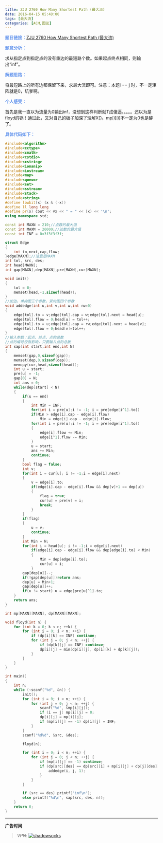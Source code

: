 ```yaml
---
title: ZJU 2760 How Many Shortest Path (最大流)
date: 2016-04-15 05:40:00
tags: [最大流]
categories: [ACM,图论]
---
```


<font color="#6495ED">**题目链接：**</font>[ZJU 2760 How Many Shortest Path (最大流)](http://acm.zju.edu.cn/onlinejudge/showProblem.do?problemCode=2760)

<font color="#6495ED">**题意分析：**</font>

求从指定点到指定点的没有重边的最短路个数。如果起点终点相同，则输出“inf”。
<!--more-->

<font color="#6495ED">**解题思路：**</font>

将最短路上的所有边都保留下来，求最大流即可。注意：本题i == j 时，不一定矩阵就是0，坑爹啊。

<font color="#6495ED">**个人感受：**</font>

首先是我一直以为流量为0输出inf，没想到这样判断就T成傻逼。。。。。还以为是floyd的锅！通过此，又对自己的板子加深了理解XD。mp[i][i]不一定为0也是醉了。

<font color="#6495ED">**具体代码如下：**</font>

```c++
#include<algorithm>
#include<cctype>
#include<cmath>
#include<cstdio>
#include<cstring>
#include<iomanip>
#include<iostream>
#include<map>
#include<queue>
#include<set>
#include<sstream>
#include<stack>
#include<string>
#define lowbit(x) (x & (-x))
#define ll long long
#define pr(x) cout << #x << " = " << (x) << '\n';
using namespace std;

const int MAXN = 210;//点数的最大值
const int MAXM = 20000;//边数的最大值
const int INF = 0x3f3f3f3f;

struct Edge
{
    int to,next,cap,flow;
}edge[MAXM];//注意是MAXM
int tol, src, des;
int head[MAXN];
int gap[MAXN],dep[MAXN],pre[MAXN],cur[MAXN];

void init()
{
    tol = 0;
    memset(head,-1,sizeof(head));
}
//加边，单向图三个参数，双向图四个参数
void addedge(int u,int v,int w,int rw=0)
{
    edge[tol].to = v;edge[tol].cap = w;edge[tol].next = head[u];
    edge[tol].flow = 0;head[u] = tol++;
    edge[tol].to = u;edge[tol].cap = rw;edge[tol].next = head[v];
    edge[tol].flow = 0;head[v]=tol++;
}
//输入参数：起点、终点、点的总数
//点的编号没有影响，只要输入点的总数
int sap(int start,int end,int N)
{
    memset(gap,0,sizeof(gap));
    memset(dep,0,sizeof(dep));
    memcpy(cur,head,sizeof(head));
    int u = start;
    pre[u] = -1;
    gap[0] = N;
    int ans = 0;
    while(dep[start] < N)
    {
        if(u == end)
        {
            int Min = INF;
            for(int i = pre[u];i != -1; i = pre[edge[i^1].to])
            if(Min > edge[i].cap - edge[i].flow)
                Min = edge[i].cap - edge[i].flow;
            for(int i = pre[u];i != -1; i = pre[edge[i^1].to])
            {
                edge[i].flow += Min;
                edge[i^1].flow -= Min;
            }
            u = start;
            ans += Min;
            continue;
        }
        bool flag = false;
        int v;
        for(int i = cur[u]; i != -1;i = edge[i].next)
        {
            v = edge[i].to;
            if(edge[i].cap - edge[i].flow && dep[v]+1 == dep[u])
            {
                flag = true;
                cur[u] = pre[v] = i;
                break;
            }
        }
        if(flag)
        {
            u = v;
            continue;
        }
        int Min = N;
        for(int i = head[u]; i != -1;i = edge[i].next)
            if(edge[i].cap - edge[i].flow && dep[edge[i].to] < Min)
            {
                Min = dep[edge[i].to];
                cur[u] = i;
            }
        gap[dep[u]]--;
        if(!gap[dep[u]])return ans;
        dep[u] = Min+1;
        gap[dep[u]]++;
        if(u != start) u = edge[pre[u]^1].to;
    }
    return ans;
}

int mp[MAXN][MAXN], dp[MAXN][MAXN];

void floyd(int n) {
    for (int k = 0; k < n; ++k) {
        for (int i = 0; i < n; ++i) {
            if (dp[i][k] == INF) continue;
            for (int j = 0; j < n; ++j) {
                if (dp[k][j] == INF) continue;
                dp[i][j] = min(dp[i][j], dp[i][k] + dp[k][j]);
            }
        }
    }
}

int main()
{
    int n;
    while (~scanf("%d", &n)) {
        init();
        for (int i = 0; i < n; ++i) {
            for (int j = 0; j < n; ++j) {
                scanf("%d", &mp[i][j]);
                if (i == j) mp[i][j] = 0;
                dp[i][j] = mp[i][j];
                if (mp[i][j] == -1) dp[i][j] = INF;
            }
        }
        scanf("%d%d", &src, &des);

        floyd(n);

        for (int i = 0; i < n; ++i) {
            for (int j = 0; j < n; ++j) {
                if (mp[i][j] == -1) continue;
                if (dp[src][des] == dp[src][i] + mp[i][j] + dp[j][des]) {
                    addedge(i, j, 1);
                }
            }
        }

        if (src == des) printf("inf\n");
        else printf("%d\n", sap(src, des, n));
    }
    return 0;
}

```


---

**广告时间**

> *VPN*: <a href="https://portal.shadowsocks.la/aff.php?aff=11951" target="_blank">![shadowsocks](https://github.com/GooZy/GooZy.github.io/blob/hexo/source/images/shadowsocks.png?raw=true)</a>

